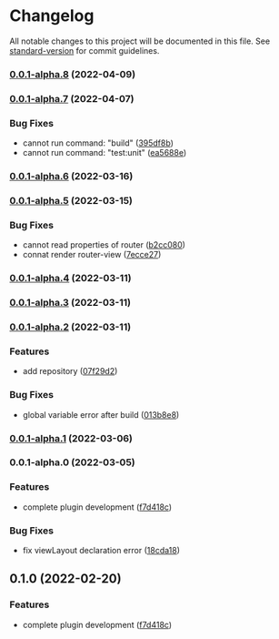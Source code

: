 # Changelog

All notable changes to this project will be documented in this file. See [standard-version](https://github.com/conventional-changelog/standard-version) for commit guidelines.

### [0.0.1-alpha.8](https://github.com/wivi1995/vue-layouter/compare/v0.0.1-alpha.7...v0.0.1-alpha.8) (2022-04-09)

### [0.0.1-alpha.7](https://github.com/wivi1995/vue-layouter/compare/v0.0.1-alpha.6...v0.0.1-alpha.7) (2022-04-07)


### Bug Fixes

* cannot run command: "build" ([395df8b](https://github.com/wivi1995/vue-layouter/commit/395df8bd341b352a1bf3af21e59d990d3caa8d78))
* cannot run command: "test:unit" ([ea5688e](https://github.com/wivi1995/vue-layouter/commit/ea5688edffd0242c14896cf3a318ba1edeac6a83))

### [0.0.1-alpha.6](https://github.com/wivi1995/vue-layouter/compare/v0.0.1-alpha.5...v0.0.1-alpha.6) (2022-03-16)

### [0.0.1-alpha.5](https://github.com/wivi1995/vue-layouter/compare/v0.0.1-alpha.4...v0.0.1-alpha.5) (2022-03-15)


### Bug Fixes

* cannot read properties of router ([b2cc080](https://github.com/wivi1995/vue-layouter/commit/b2cc08080a8c52576af2b430bdfc33b709008cd1))
* connat render router-view ([7ecce27](https://github.com/wivi1995/vue-layouter/commit/7ecce27102f1587b7cf6851de22eb6eb77f86e58))

### [0.0.1-alpha.4](https://github.com/wivi1995/vue-layouter/compare/v0.0.1-alpha.3...v0.0.1-alpha.4) (2022-03-11)

### [0.0.1-alpha.3](https://github.com/wivi1995/vue-layouter/compare/v0.0.1-alpha.2...v0.0.1-alpha.3) (2022-03-11)

### [0.0.1-alpha.2](https://github.com/wivi1995/vue-layouter/compare/v0.0.1-alpha.1...v0.0.1-alpha.2) (2022-03-11)


### Features

* add repository ([07f29d2](https://github.com/wivi1995/vue-layouter/commit/07f29d25f3ddf91fd0a43229fa097d72065a93f7))


### Bug Fixes

* global variable error after build ([013b8e8](https://github.com/wivi1995/vue-layouter/commit/013b8e8a38705a41dbdd42b4f173577e0f0e9e8c))

### [0.0.1-alpha.1](https://github.com/wivi1995/vue-layouter/compare/v0.0.1-alpha.0...v0.0.1-alpha.1) (2022-03-06)

### 0.0.1-alpha.0 (2022-03-05)


### Features

* complete plugin development ([f7d418c](https://github.com/wivi1995/vue-layouter/commit/f7d418cb3c95e6a7ed66aa2d4866b5cc54a67d91))


### Bug Fixes

* fix viewLayout declaration error ([18cda18](https://github.com/wivi1995/vue-layouter/commit/18cda18ee29d1da615dbf100025a4442f9d2edd0))

## 0.1.0 (2022-02-20)


### Features

* complete plugin development ([f7d418c](https://github.com/Linnanli/vue-layouter/commit/f7d418cb3c95e6a7ed66aa2d4866b5cc54a67d91))
